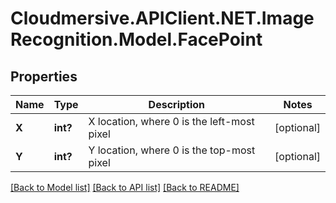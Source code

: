 # Cloudmersive.APIClient.NET.ImageRecognition.Model.FacePoint
## Properties

Name | Type | Description | Notes
------------ | ------------- | ------------- | -------------
**X** | **int?** | X location, where 0 is the left-most pixel | [optional] 
**Y** | **int?** | Y location, where 0 is the top-most pixel | [optional] 

[[Back to Model list]](../README.md#documentation-for-models) [[Back to API list]](../README.md#documentation-for-api-endpoints) [[Back to README]](../README.md)


